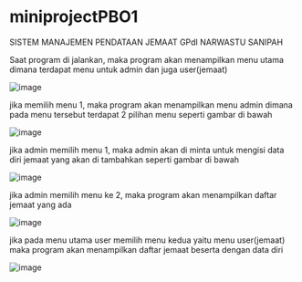 # miniprojectPBO1
SISTEM MANAJEMEN PENDATAAN JEMAAT GPdI NARWASTU SANIPAH

Saat program di jalankan, maka program akan menampilkan menu utama dimana terdapat menu untuk admin dan juga user(jemaat)

![image](https://github.com/user-attachments/assets/1a0a3d77-12a3-405e-87ca-49c3453286d2)

jika memilih menu 1, maka program akan menampilkan menu admin dimana pada menu tersebut terdapat 2 pilihan menu seperti gambar di bawah

![image](https://github.com/user-attachments/assets/8ab0fe27-2ad9-4c9d-b7ae-30c05eda1697)

jika admin memilih menu 1, maka admin akan di minta untuk mengisi data diri jemaat yang akan di tambahkan seperti gambar di bawah

![image](https://github.com/user-attachments/assets/e65c9fac-a98a-4fb0-a8c0-c036ddf4cccd)

jika admin memilih menu ke 2, maka program akan menampilkan daftar jemaat yang ada 

![image](https://github.com/user-attachments/assets/18b86d5e-5c7e-4eda-ab3b-e74952871136)

jika pada menu utama user memilih menu kedua yaitu menu user(jemaat) maka program akan menampilkan daftar jemaat beserta dengan data diri

![image](https://github.com/user-attachments/assets/c9422b92-a421-4603-a096-ff1ccf1719ba)



